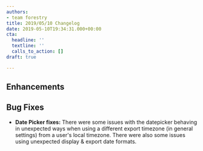 ```yaml
---
authors:
- team forestry
title: 2019/05/10 Changelog
date: 2019-05-10T19:34:31.000+00:00
cta:
  headline: ''
  textline: ''
  calls_to_action: []
draft: true

---
```

## Enhancements

## Bug Fixes

* **Date Picker fixes:** There were some issues with the datepicker behaving in unexpected ways when using a different export timezone (in general settings) from a user's local timezone. There were also some issues using unexpected display & export date formats.